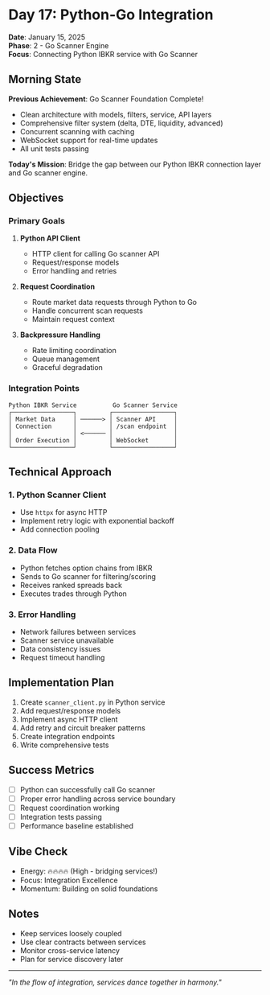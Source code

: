 # Day 17: Python-Go Integration

**Date**: January 15, 2025  
**Phase**: 2 - Go Scanner Engine  
**Focus**: Connecting Python IBKR service with Go Scanner  

## Morning State

**Previous Achievement**: Go Scanner Foundation Complete! 
- Clean architecture with models, filters, service, API layers
- Comprehensive filter system (delta, DTE, liquidity, advanced)
- Concurrent scanning with caching
- WebSocket support for real-time updates
- All unit tests passing

**Today's Mission**: Bridge the gap between our Python IBKR connection layer and Go scanner engine.

## Objectives

### Primary Goals
1. **Python API Client** 
   - HTTP client for calling Go scanner API
   - Request/response models
   - Error handling and retries

2. **Request Coordination**
   - Route market data requests through Python to Go
   - Handle concurrent scan requests
   - Maintain request context

3. **Backpressure Handling**
   - Rate limiting coordination
   - Queue management
   - Graceful degradation

### Integration Points

```
Python IBKR Service          Go Scanner Service
┌─────────────────┐         ┌─────────────────┐
│ Market Data     │ ──────> │ Scanner API     │
│ Connection      │         │ /scan endpoint  │
│                 │ <────── │                 │
│ Order Execution │         │ WebSocket       │
└─────────────────┘         └─────────────────┘
```

## Technical Approach

### 1. Python Scanner Client
- Use `httpx` for async HTTP
- Implement retry logic with exponential backoff
- Add connection pooling

### 2. Data Flow
- Python fetches option chains from IBKR
- Sends to Go scanner for filtering/scoring
- Receives ranked spreads back
- Executes trades through Python

### 3. Error Handling
- Network failures between services
- Scanner service unavailable
- Data consistency issues
- Request timeout handling

## Implementation Plan

1. Create `scanner_client.py` in Python service
2. Add request/response models
3. Implement async HTTP client
4. Add retry and circuit breaker patterns
5. Create integration endpoints
6. Write comprehensive tests

## Success Metrics
- [ ] Python can successfully call Go scanner
- [ ] Proper error handling across service boundary
- [ ] Request coordination working
- [ ] Integration tests passing
- [ ] Performance baseline established

## Vibe Check
- Energy: 🔥🔥🔥🔥 (High - bridging services!)
- Focus: Integration Excellence
- Momentum: Building on solid foundations

## Notes
- Keep services loosely coupled
- Use clear contracts between services
- Monitor cross-service latency
- Plan for service discovery later

---

*"In the flow of integration, services dance together in harmony."*